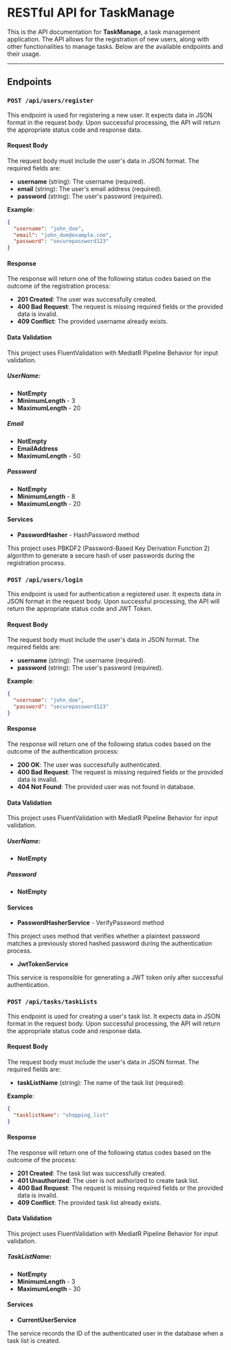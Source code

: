 # RESTful API for TaskManage

This is the API documentation for **TaskManage**, a task management application. The API allows for the registration of new users, along with other functionalities to manage tasks. Below are the available endpoints and their usage.

---

## Endpoints

### `POST /api/users/register`

This endpoint is used for registering a new user. It expects data in JSON format in the request body. Upon successful processing, the API will return the appropriate status code and response data.

#### Request Body

The request body must include the user's data in JSON format. The required fields are:

- **username** (string): The username (required).
- **email** (string): The user's email address (required).
- **password** (string): The user's password (required).

**Example**:

```json
{
  "username": "john_doe",
  "email": "john_doe@example.com",
  "password": "securepassword123"
}
```

#### Response

The response will return one of the following status codes based on the outcome of the registration process:

- **201 Created**: The user was successfully created.
- **400 Bad Request**: The request is missing required fields or the provided data is invalid.
- **409 Conflict**: The provided username already exists.

#### Data Validation

This project uses FluentValidation with MediatR Pipeline Behavior for input validation.

##### UserName:
- **NotEmpty**
- **MinimumLength** - 3
- **MaximumLength** - 20
##### Email
- **NotEmpty**
- **EmailAddress**
- **MaximumLength** - 50
##### Password
- **NotEmpty**
- **MinimumLength** - 8
- **MaximumLength** - 20

#### Services

- **PasswordHasher** - HashPassword method

This project uses PBKDF2 (Password-Based Key Derivation Function 2) algorithm to generate a secure hash of user passwords during the registration process.

### `POST /api/users/login`

This endpoint is used for authentication a registered user. It expects data in JSON format in the request body. Upon successful processing, the API will return the appropriate status code and JWT Token.

#### Request Body

The request body must include the user's data in JSON format. The required fields are:

- **username** (string): The username (required).
- **password** (string): The user's password (required).

**Example**:

```json
{
  "username": "john_doe",
  "password": "securepassword123"
}
```

#### Response

The response will return one of the following status codes based on the outcome of the authentication process:

- **200 OK**: The user was successfully authenticated.
- **400 Bad Request**: The request is missing required fields or the provided data is invalid.
- **404 Not Found**: The provided user was not found in database.

#### Data Validation

This project uses FluentValidation with MediatR Pipeline Behavior for input validation.

##### UserName:
- **NotEmpty**
##### Password
- **NotEmpty**

#### Services

- **PasswordHasherService** - VerifyPassword method

This project uses method that verifies whether a plaintext password matches a previously stored hashed password during the authentication process.

- **JwtTokenService**

This service is responsible for generating a JWT token only after successful authentication.

### `POST /api/tasks/taskLists`

This endpoint is used for creating a user's task list. It expects data in JSON format in the request body. Upon successful processing, the API will return the appropriate status code and response data.

#### Request Body

The request body must include the user's data in JSON format. The required fields are:

- **taskListName** (string): The name of the task list (required).

**Example**:

```json
{
  "tasklistName": "shopping_list"
}
```

#### Response

The response will return one of the following status codes based on the outcome of the process:

- **201 Created**: The task list was successfully created.
- **401 Unauthorized**: The user is not authorized to create task list.
- **400 Bad Request**: The request is missing required fields or the provided data is invalid.
- **409 Conflict**: The provided task list already exists.

#### Data Validation

This project uses FluentValidation with MediatR Pipeline Behavior for input validation.

##### TaskListName:
- **NotEmpty**
- **MinimumLength** - 3
- **MaximumLength** - 30

#### Services

- **CurrentUserService**

The service records the ID of the authenticated user in the database when a task list is created.
